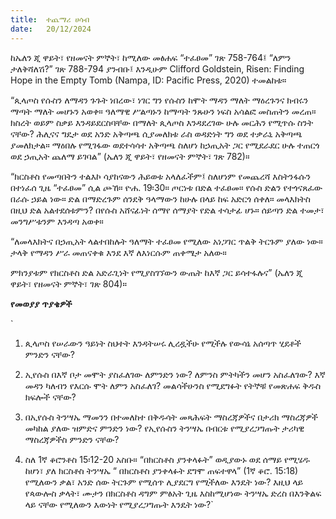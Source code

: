 ```yaml
---
title:  ተጨማሪ ሀሳብ
date:   20/12/2024
---
```



ከኤለን ጂ ዋይት፣ የዘመናት ምኞት፣ ከሚለው መፅሐፍ “ተፈፀመ” ገጽ 758-764፤ “ለምን ታለቅሻለሽ?” ገጽ 788-794 ያንብቡ፤ እንዲሁም Clifford Goldstein, Risen: Finding Hope in the Empty Tomb (Nampa, ID: Pacific Press, 2020) ተመልከቱ።

“ጲላጦስ የሱስን ለማዳን ጉጉት ነበረው፣ ነገር ግን የሱስን ከሞት ማዳን ማለት ማዕረጉንና ክብሩን ማጣት ማለት መሆኑን አወቀ። ዓለማዊ ሥልጣኑን ከማጣት ንጹሁን ነፍስ አሳልፎ መስጠትን መረጠ። ክስረት ወይም ስቃይ እንዳይደርስባቸው በማለት ጲላጦስ እንዳደረገው ሁሉ መርሕን የሚጥሱ ስንት ናቸው? ሕሊናና ግዴታ ወደ አንድ አቅጣጫ ሲያመለክቱ ራስ ወዳድነት ግን ወደ ተቃራኒ አቅጣጫ ያመለክታል። ማዕበሉ የሚገፋው ወደተሳሳተ አቅጣጫ ስለሆነ ከኃጢአት ጋር የሚደራደር ሁሉ ተጠርጎ ወደ ኃጢአት ጨለማ ይገባል” (ኤለን ጂ ዋይት፣ የዘመናት ምኞት፣ ገጽ 782)።

“ክርስቶስ የመጣበትን ተልእኮ ሳያከናውን ሕይወቱ አላለፈችም፤ ስለሆነም የመጨረሻ እስትንፋሱን በተነፈሰ ጊዜ “ተፈፀመ” ሲል ጮኸ። ዮሐ. 19፡30። ጦርነቱ በድል ተፈፀመ። የሱስ ድልን የተጎናጸፈው በራሱ ኃይል ነው። ድል በማድረጉም ሰንደቅ ዓላማውን ከሁሉ በላይ ከፍ አድርጎ ሰቀለ። መላእክትስ በዚህ ድል አልተደሰቱምን? በየሱስ አሸናፊነት ሰማየ ሰማያት የድል ተሳታፊ ሆኑ። ሰይጣን ድል ተመታ፣ መንግሥቱንም እንዳጣ አወቀ።

“ለመላእክትና በኃጢአት ላልተበከሉት ዓለማት ተፈፀመ የሚለው አነጋገር ጥልቅ ትርጉም ያለው ነው። ታላቅ የማዳን ሥራ መጠናቀቁ እንደ እኛ ለእነርሱም ጠቀሜታ አለው።

ምክንያቱም የክርስቶስ ድል አድራጊነት የሚያስገኘውን ውጤት ከእኛ ጋር ይሳተፋሉና” (ኤለን ጂ ዋይት፣ የዘመናት ምኞት፣ ገጽ 804)።


**የመወያያ ጥያቄዎች**


`
1. ጲላጦስ የሠራውን ዓይነት ስህተት እንዳትሠሩ ሊረዷችሁ የሚችሉ የውሳኔ አሰጣጥ ሂደቶች ምንድን ናቸው?

2. ኢየሱስ በእኛ ቦታ መሞት ያስፈለገው ለምንድን ነው? ለምንስ ምትካችን መሆን አስፈለገው? እኛ መዳን ካለብን የእርሱ ሞት ለምን አስፈለገ? መልሳችሁንስ የሚደግፉት የትኞቹ የመጽሐፍ ቅዱስ ክፍሎች ናቸው?

3. በኢየሱስ ትንሣኤ ማመንን በተመለከተ በቅዱሳት መጻሕፍት ማስረጃዎችና በታሪክ ማስረጃዎች መካከል ያለው ዝምድና ምንድን ነው? የኢየሱስን ትንሣኤ በብርቱ የሚያረጋግጡት ታሪካዊ ማስረጃዎችስ ምንድን ናቸው?

4. ስለ 1ኛ ቆሮንቶስ 15፡12-20 አስቡ። “በክርስቶስ ያንቀላፉት” ወዲያውኑ ወደ ሰማይ የሚሄዱ ከሆነ፣ ያለ ክርስቶስ ትንሣኤ “ በክርስቶስ ያንቀላፉት ደግሞ ጠፍተዋላ” (1ኛ ቆሮ. 15:18) የሚለውን ቃል፣ አንድ ሰው ትርጉም የሚሰጥ ሊያደርግ የሚችለው እንዴት ነው? እዚህ ላይ የጳውሎስ ቃላት፣ ሙታን በክርስቶስ ዳግም ምፅአት ጊዜ እስከሚሆነው ትንሣኤ ድረስ በእንቅልፍ ላይ ናቸው የሚለውን እውነት የሚያረጋግጡት እንዴት ነው?`


